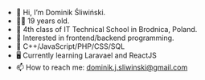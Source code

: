 - 👋 Hi, I’m Dominik Śliwiński.
- 👨‍🎓 19 years old.
- 🏫 4th class of IT Technical School in Brodnica, Poland.
- 👀 Interested in frontend/backend programming.
- 🌱 C++/JavaScript/PHP/CSS/SQL
- 🖥 Currently learning Laravael and ReactJS
- 📫 How to reach me: dominik.j.sliwinski@gmail.com

